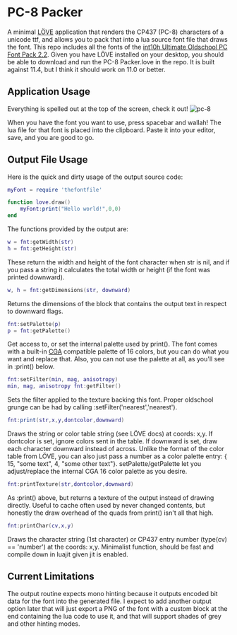 # PC-8 Packer

A minimal [LÖVE](https://love2d.org) application that renders the CP437 (PC-8)
characters of a unicode ttf, and allows you to pack that into a lua source
font file that draws the font. This repo includes all the fonts of the
[int10h Ultimate Oldschool PC Font Pack 2.2](https://int10h.org/oldschool-pc-fonts/).
Given you have LÖVE installed on your desktop, you should be able to download and
run the PC-8 Packer.love in the repo. It is built against 11.4, but I think it
should work on 11.0 or better.

## Application Usage

Everything is spelled out at the top of the screen, check it out!
![pc-8](https://user-images.githubusercontent.com/38527452/149370663-f6861c29-e4ca-47ff-84f9-260abd767fa6.png)

When you have the font you want to use, press spacebar and wallah! The lua
file for that font is placed into the clipboard. Paste it into your editor, save,
and you are good to go.

## Output File Usage
Here is the quick and dirty usage of the output source code:

```lua
myFont = require 'thefontfile'

function love.draw()
    myFont:print("Hello world!",0,0)
end
```

The functions provided by the output are:

```lua
w = fnt:getWidth(str)
h = fnt:getHeight(str)
```

These return the width and height of the font character when str is nil, and if you
pass a string it calculates the total width or height (if the font was printed downward).

```lua
w, h = fnt:getDimensions(str, downward)
```

Returns the dimensions of the block that contains the output text in respect to downward flags.

```lua
fnt:setPalette(p)
p = fnt:getPalette()
```

Get access to, or set the internal palette used by print(). The font comes with a built-in 
[CGA](https://en.wikipedia.org/wiki/Color_Graphics_Adapter) compatible palette of 16 colors,
but you can do what you want and replace that. Also, you can not use the palette at all,
as you'll see in :print() below.

```lua
fnt:setFilter(min, mag, anisotropy)
min, mag, anisotropy fnt:getFilter()
```

Sets the filter applied to the texture backing this font. Proper oldschool grunge can be
had by calling :setFilter('nearest','nearest').

```lua
fnt:print(str,x,y,dontcolor,downward)
```

Draws the string or color table string (see LÖVE docs) at coords: x,y. If dontcolor is
set, ignore colors sent in the table. If downward is set, draw each character downward
instead of across. Unlike the format of the color table from LÖVE, you can also just pass
a number as a color palette entry: { 15, "some text", 4, "some other text"}. 
setPalette/getPalette let you adjust/replace the internal CGA 16 color palette as you desire.

```lua
fnt:printTexture(str,dontcolor,downward)
```

As :print() above, but returns a texture of the output instead of drawing directly. Useful
to cache often used by never changed contents, but honestly the draw overhead of the quads
from print() isn't all that high.

```lua
fnt:printChar(cv,x,y)
```

Draws the character string (1st character) or CP437 entry number (type(cv) == 'number') at
the coords: x,y. Minimalist function, should be fast and compile down in luajit given jit is
enabled.

## Current Limitations

The output routine expects mono hinting because it outputs encoded bit data for the font
into the generated file. I expect to add another output option later that will just export
a PNG of the font with a custom block at the end containing the lua code to use it, and that
will support shades of grey and other hinting modes.
